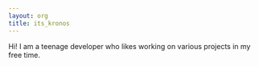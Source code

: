 ```yaml
---
layout: org
title: its_kronos
---
```


Hi! I am a teenage developer who likes working on various projects in my free time.
